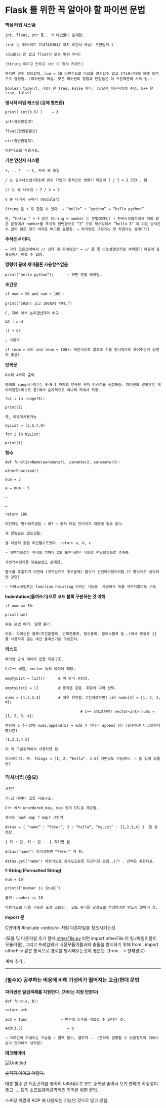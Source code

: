 # Flask 를 위한 꼭 알아야 할 파이썬 문법

**핵심 타입 시스템:**

    int, float, str 등.. 의 타입들이 존재함.

    (int 는 32바이트 2147483647 까지 이런식 아님! 무한범위.)

    (double 은 없고 float이 모든 범위 커버)

    (String 이라고 안하고 str 이 정식 키워드)

    하지만 변수 정의할때, num = 50 이런식으로 타입을 명시할수 없고 인터프리터에 의해 동적으로 결정됨. (파이썬의 핵심. 모든 파이썬의 장점과 단점들은 이 부분때문에 시작 됨.)

    boolean type(참, 거짓) 은 True, False 이다. (앞글자 대문자임에 주의. C++ 은 true, false)  

**명시적 타입 캐스팅 (강제 형변환)**

    print( int(3.5) )    → 3

    int(형변환할것)

    float(형변환할것)

    str(형변환할것)

    이런식으로 사용가능.

**기본 연산자 시스템**

    +, -, *   → C, 자바 와 동일

    / 는 실수나눗셈(애초에 변수 타입이 동적으로 변하기 때문에 7 / 3 = 2.333.. 됨

    // 는 몫 나눗셈 → 7 / 3 = 2

    % 는 나머지 구하기 (modular)

    String 을 + 로 합칠 수 있다. → “hello” + “python” = “hello python”
    
    단, “hello “ + 3 같은 String + number 는 문법에러임! → 자바스크립트에서 이와 같은 문장에서 number를 묵시적 형변환으로 “3” 으로 캐스팅해서 “hello 3” 이 되는 방식은 수 없이 많은 찾기 어려운 버그를 유발함. → 파이썬은 그렇게는 안 하겠다는 설계(??)

**주석은 # 이다.** 

    → 거의 모든언어에서 // 인데 왜 파이썬만? → // 를 몫 나눗셈연산자로 채택했기 때문에 중복되어서 어쩔 수 없음. 

**명령어 끝에 세미콜론 사용할수없음**

    print(”hello python”);      → 하면 문법 에러임.

**조건문**

    if num > 50 and num < 100 :

    print(”50보다 크고 100보다 작다.”)

    C, 자바 에서 논리연산자와 비교

    && → and

    || → or

    … 이런식

    if (num > 50) and (num < 100): 이런식으로 괄호로 식을 명시적으로 묶어주는게 당연히 좋음!

**반복문**

    0부터 4까지 출력. 

    아래의 range()함수는 0~N-1 까지의 연속된 숫자 리스트를 생성해줌. 파이썬의 반복문은 데이터집합(리스트 등)에서 순차적으로 하나씩 꺼내서 작동.

    for i in range(5):

    print(i)

    즉, 이렇게사용가능

    myList = [3,5,7,9]

    for i in myList:

    print(i)

**함수**

    def functionName(parameter1, paramter2, parameter3):

    otherFunction()

    num = 3

    a = num + 5

    …

    …

    return 100

    리턴타입 명시하지않음 → 왜? → 동적 타입 언어이기 때문에 필요 없다.

    꼭 알필요는 없는것들:

    둘 이상의 값을 리턴할수도있다. return a, b, c

    → 내부적으로는 자바의 객체나 C의 포인터같은 식으로 전달할것으로 추측중

    가변개수인자를 받는문법도 존재함.

    함수를 호출하기 이전에 (코드상으로 윗부분에) 함수가 선언되어있어야함.(C 방식으로 생각하면 당연)

    → 자바스크립트는 function hoisting 이라는 기능을  제공해서 위를 지키지않아도 가능

**Indentation(들여쓰기)으로 코드 블록 구분하는 것 이해.**

    if num == 30:

    print(num)

    위는 문법 에러. 실행 불가.

    이유: 파이썬은 블록(조건문블록, 반복문블록, 함수블록, 클래스블록 등..)에서 중괄호 {} 를 사용하지 않는 대신 들여쓰기로 구분한다.

**리스트**

    파이썬 공식 데이터 집합 자료구조.

    C/C++ 배열, vector 등의 목적에 해당.

    emptyList = list()      # 이 방식 권장함.

    emptyList2 = []         # 동작은 같음. 취향에 따라 선택.

    nums = [1,2,3,4]        # 매우 유연함. C언어로하면? int nums[4] = {1, 2, 3, 4};

                                      # C++ STL로하면? vector<int> nums = {1, 2, 3, 4};

    맨뒤에 5 추가할때 nums.append(5) → add 가 아니라 append 임! (실수하면 버그찾는데 몇시간)

    [1,2,3,4,5]

    이 외 구글검색해서 사용하면 됨.

    리스트이다. 즉, things = [1, 2, “hello”, 3.5] 이런것도 가능하다. → 쓸 일이 없을듯?

### **딕셔너리 (중요)**

    사전?

    키-값 데이터 집합 자료구조.

    C++ 에서 unordered_map, map 등의 STL로 제공됨.

    자바는 hash map ? map? 그런거

    datas = { “name” : “Peter”, 3 : “hello”, “myList” : [1,2,3,4] }  등 유연함.

    { 키 : 값, 키 : 값 .. } 지키면 됨.

    datas[”name”] 이라고하면 “Peter” 가 됨.

    datas.get("name") 이런식으로 쓸수도있는듯 최근버전 문법..(?) . 선택은 취향대로.

**f-String (Formatted String)**

    num = 10

    print(f’number is {num}’)

    출력: number is 10

    이런식으로 이용 가능한 포맷 스트링.  SQL 쿼리를 날것으로 작성하려면 반드시 알아야 함.

**import 문** 

  C언어의 #include <stdio.h> 처럼 다른파일을 참조시키는것.

  (모듈 및 다른파일 추가 할때 [otherFile.py](http://otherFile.py) 라면 import otherFile 이 됨.(파일이름이 모듈이름), 그리고 프레임워크 내장모듈이름과의 충돌을 방지하기 위해 from . import otherFile 같은 방식으로 경로를 명시해주는것이 좋은듯. (from . → 현재경로)

  계속 추가..

  ---

### (필수X) **공부하는 비용에 비해 가성비가 떨어지는 고급/현대 문법**

**파이썬은 일급객체를 지원한다. (자바는 지원 안한다)**

    def func(a, b):

    return a+b

    add = func               → 변수에 함수를 대입할 수 있다는 것.

    add(3,5)                    → 8

    → 이로인해 파생되는 기능들 : 콜백 함수, 클로져 .. (간략히 설명할 수 있을정도의 이해수준이 안되어서 생략함)

**데코레이터**

![Untitled](./img/8.png)

  ~~솔직히 아이고 어렵다.~~

  대충 함수 간 의존관계를 명확히 나타내주고 코드 중복을 줄여서 보기 편하고 확장성이 좋고 …. 등의 소프트웨어공학적인 목적을 위한 문법.

  스프링 계열의 AOP 에 대응되는 기능인 것으로 알고 있음.